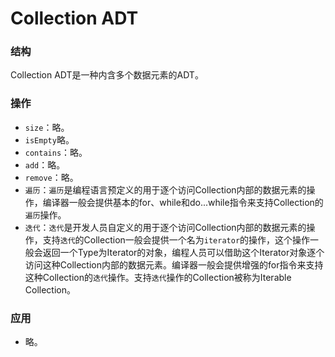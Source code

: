 # Collection ADT

### 结构

Collection ADT是一种内含多个数据元素的ADT。

### 操作

- `size`：略。
- `isEmpty`略。
- `contains`：略。
- `add`：略。
- `remove`：略。
- `遍历`：`遍历`是编程语言预定义的用于逐个访问Collection内部的数据元素的操作，编译器一般会提供基本的for、while和do...while指令来支持Collection的`遍历`操作。
- `迭代`：`迭代`是开发人员自定义的用于逐个访问Collection内部的数据元素的操作，支持`迭代`的Collection一般会提供一个名为`iterator`的操作，这个操作一般会返回一个Type为Iterator的对象，编程人员可以借助这个Iterator对象逐个访问这种Collection内部的数据元素。编译器一般会提供增强的for指令来支持这种Collection的`迭代`操作。支持`迭代`操作的Collection被称为Iterable Collection。

### 应用

- 略。
